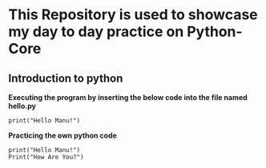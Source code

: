 # This Repository is used to showcase my day to day practice on Python-Core

## Introduction to python

**Executing the program by inserting the below code into the file named hello.py**
```
print("Hello Manu!")
```
**Practicing the own python code**
```
print("Hello Manu!")
Print("How Are You?")
```
